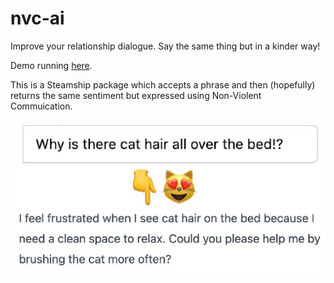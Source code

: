 # nvc-ai
Improve your relationship dialogue. Say the same thing but in a kinder way!

Demo running [here](https://www.steamship.com/packages/nvc?tab=Demo).

This is a Steamship package which accepts a phrase and then (hopefully) returns the same sentiment but expressed using Non-Violent Commuication.

![image](cat-hair-nvc.jpg)
